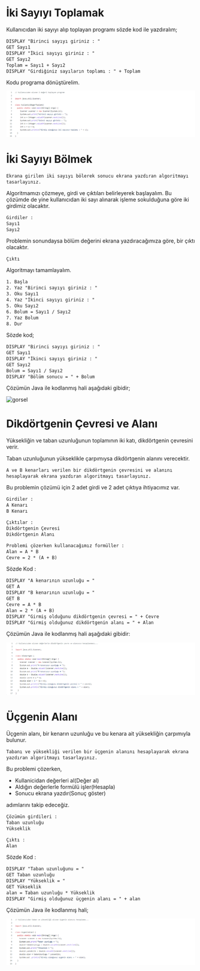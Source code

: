 # İki Sayıyı Toplamak

Kullanıcıdan iki sayıyı alıp toplayan programı sözde kod ile yazdıralım;

```
DISPLAY "Birinci sayıyı giriniz : "
GET Sayı1
DISPLAY "İkici sayıyı giriniz : "
GET Sayı2
Toplam = Sayı1 + Sayı2
DISPLAY "Girdiğiniz sayıların toplamı : " + Toplam
```
Kodu programa dönüştürelim.

![gorsel](https://github.com/SenaOzcn/Algoritma/blob/MIT-License/Algoritmalar%C4%B1Kodlamak/Images/Algoritma_KullaniciDegerToplami.java%20at%20MIT-License%20%C2%B7%20SenaOzcn_Algoritma%20-%20Brave%2028.04.2022%2020_34_59.png)

# İki Sayıyı Bölmek
```
Ekrana girilen iki sayıyı bölerek sonucu ekrana yazdıran algoritmayı tasarlayınız.
```

Algoritmamızı çözmeye, girdi ve çıktıları belirleyerek başlayalım. Bu çözümde de yine kullanıcıdan iki sayı alınarak işleme sokulduğuna göre iki girdimiz olacaktır.

```
Girdiler :
Sayı1
Sayı2
```

Problemin sonundaysa bölüm değerini ekrana yazdıracağımıza göre, bir çıktı olacaktır.

```
Çıktı
```

Algoritmayı tamamlayalım.

```
1. Başla
2. Yaz "Birinci sayıyı giriniz : "
3. Oku Sayı1
4. Yaz "İkinci sayıyı giriniz : "
5. Oku Sayı2
6. Bolum = Sayı1 / Sayı2
7. Yaz Bolum
8. Dur
```

Sözde kod;

```
DISPLAY "Birinci sayıyı giriniz : "
GET Sayı1
DISPLAY "İkinci sayıyı giriniz : "
GET Sayı2
Bolum = Sayı1 / Sayı2
DISPLAY "Bölüm sonucu = " + Bolum
```
Çözümün Java ile kodlanmış hali aşağıdaki gibidir;

![gorsel](https://github.com/SenaOzcn/Algoritma/blob/MIT-License/TemelAlgoritmaOrnekleri/Images/Algoritma_TemelAlgoritmaOrnekleri_Images%20at%20MIT-License%20%C2%B7%20SenaOzcn_Algoritma%20-%20Brave%2028.04.2022%2022_02_11.png)

# Dikdörtgenin Çevresi ve Alanı

Yüksekliğin ve taban uzunluğunun toplamının iki katı, dikdörtgenin çevresini verir.

Taban uzunluğunun yükseklikle çarpımıysa dikdörtgenin alanını verecektir.

```
A ve B kenarları verilen bir dikdörtgenin çevresini ve alanını hesaplayarak ekrana yazdıran algoritmayı tasarlayınız.
```
Bu problemin çözümü için 2 adet girdi ve 2 adet çıktıya ihtiyacımız var.

```
Girdiler : 
A Kenarı
B Kenarı
```

```
Çıktılar : 
Dikdörtgenin Çevresi
Dikdörtgenin Alanı
```

```
Problemi çözerken kullanacağımız formüller : 
Alan = A * B
Cevre = 2 * (A + B)
```

Sözde Kod : 

```
DISPLAY "A kenarının uzunluğu = "
GET A
DISPLAY "B kenarının uzunluğu = "
GET B
Cevre = A * B
Alan = 2 * (A + B)
DISPLAY "Girmiş olduğunu dikdörtgenin çevresi = " + Cevre
DISPLAY "Girmiş olduğunuz dikdörtgenin alanı = " + Alan
```

Çözümün Java ile kodlanmış hali aşağıdaki gibidir:

![gorsel](https://github.com/SenaOzcn/Algoritma/blob/MIT-License/TemelAlgoritmaOrnekleri/Images/dikdortgen.png)

# Üçgenin Alanı

Üçgenin alanı, bir kenarın uzunluğu ve bu kenara ait yüksekliğin çarpımıyla bulunur.

```
Tabanı ve yüksekliği verilen bir üçgenin alanını hesaplayarak ekrana yazdıran algoritmayı tasarlayınız.
```
Bu problemi çözerken,

- Kullanicidan değerleri al(Değer al)
- Aldığın değerlerle formülü işler(Hesapla)
- Sonucu ekrana yazdır(Sonuç göster)

adımlarını takip edeceğiz.

```
Çözümün girdileri : 
Taban uzunluğu
Yükseklik
```

```
Çıktı :
Alan
```

Sözde Kod : 

```
DISPLAY "Taban uzunluğunu = "
GET Taban uzunluğu
DISPLAY "Yükseklik = "
GET Yükseklik
alan = Taban uzunluğu * Yükseklik
DISPLAY "Girmiş olduğunuz üçgenin alanı = " + alan
```

Çözümün Java ile kodlanmış hali;

![gorsel](https://github.com/SenaOzcn/Algoritma/blob/MIT-License/TemelAlgoritmaOrnekleri/Images/ucgeninAlani.png)
